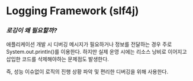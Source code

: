 # Logging Framework (slf4j)

### *로깅이 왜 필요할까?*

애플리케이션 개발 시 디버깅 메시지가 필요하거나 정보를 전달하는 경우 주로 System.out.println()를 이용한다. 하지만 실제 운영 시에는 리소스 낭비로 이어지고 삽입한 코드를 삭제해야하는 문제점도 발생한다. 

즉, 성능 이슈없이 로직의 진행 상황 파악 및 편리한 디버깅을 위해 사용한다.